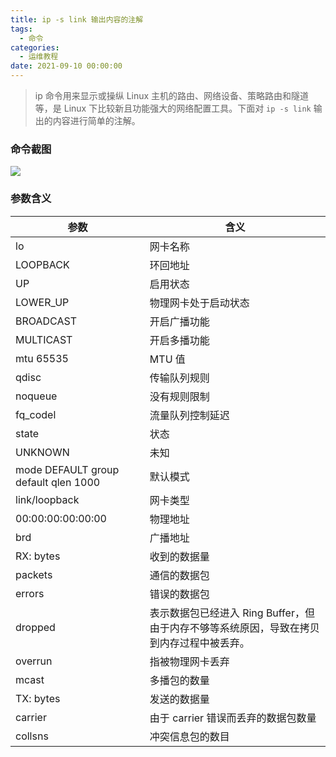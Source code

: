 ```yaml
---
title: ip -s link 输出内容的注解
tags:
  - 命令
categories:
  - 运维教程
date: 2021-09-10 00:00:00
---
```


> ip 命令用来显示或操纵 Linux 主机的路由、网络设备、策略路由和隧道等，是 Linux 下比较新且功能强大的网络配置工具。下面对 `ip -s link` 输出的内容进行简单的注解。

<!-- more -->

### 命令截图

![](https://cdn.dusays.com/2021/09/381-1.jpg)

### 参数含义

| 参数 | 含义 |
| - | - |
| lo | 网卡名称 |
| LOOPBACK | 环回地址 |
| UP | 启用状态 |
| LOWER_UP | 物理网卡处于启动状态 |
| BROADCAST | 开启广播功能 |
| MULTICAST | 开启多播功能 |
| mtu 65535 | MTU 值 |
| qdisc | 传输队列规则 |
| noqueue | 没有规则限制 |
| fq_codel | 流量队列控制延迟 |
| state | 状态 |
| UNKNOWN | 未知 |
| mode DEFAULT group default qlen 1000 | 默认模式 |
| link/loopback | 网卡类型 |
| 00:00:00:00:00:00 | 物理地址 |
| brd | 广播地址 |
| RX: bytes | 收到的数据量 |
| packets | 通信的数据包 |
| errors | 错误的数据包 |
| dropped | 表示数据包已经进入 Ring Buffer，但由于内存不够等系统原因，导致在拷贝到内存过程中被丢弃。 |
| overrun | 指被物理网卡丢弃 |
| mcast | 多播包的数量 |
| TX: bytes | 发送的数据量 |
| carrier | 由于 carrier 错误而丢弃的数据包数量 |
| collsns | 冲突信息包的数目 |
